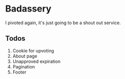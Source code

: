 Badassery
========

I pivoted again, it's just going to be a shout out service.

Todos
-----
1. Cookie for upvoting
2. About page
3. Unapproved expiration
4. Pagination
5. Footer